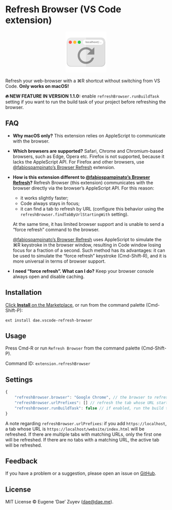 # Refresh Browser (VS Code extension)

<p align="center">
    <img src="https://raw.githubusercontent.com/EugeneDae/vscode-refresh-browser/master/res/icon.png" width="128" alt="Icon">
</p>

Refresh your web-browser with a ⌘R shortcut without switching from VS Code. **Only works on macOS!**

**🔥 NEW FEATURE IN VERSION 1.1.0:** enable `refreshBrowser.runBuildTask` setting if you want to run the build task of your project before refreshing the browser.

## FAQ

- **Why macOS only?** This extension relies on AppleScript to communicate with the browser.

- **Which browsers are supported?** Safari, Chrome and Chromium-based browsers, such as Edge, Opera etc. Firefox is not supported, because it lacks the AppleScript API. For Firefox and other browsers, use [@fabiospampinatoʼs Browser Refresh](https://marketplace.visualstudio.com/items?itemName=fabiospampinato.vscode-browser-refresh) extension.

- **How is this extension different to [@fabiospampinatoʼs Browser Refresh](https://marketplace.visualstudio.com/items?itemName=fabiospampinato.vscode-browser-refresh)?** Refresh Browser (this extension) communicates with the browser directly via the browserʼs AppleScript API. For this reason:

    - it works slightly faster;
    - Code always stays in focus;
    - it can find a tab to refresh by URL (configure this behavior using the `refreshBrowser.findTabByUrlStartingWith` setting).

    At the same time, it has limited browser support and is unable to send a “force refresh” command to the browser.

    [@fabiospampinatoʼs Browser Refresh](https://marketplace.visualstudio.com/items?itemName=fabiospampinato.vscode-browser-refresh) uses AppleScript to simulate the ⌘R keystroke in the browser window, resulting in Code window losing focus for a fraction of a second. Such method has its advantages: it can be used to simulate the “force refresh” keystroke (Cmd-Shift-R), and it is more universal in terms of browser support.

- **I need “force refresh”. What can I do?** Keep your browser console always open and disable caching.

## Installation

[Click **Install** on the Marketplace](https://marketplace.visualstudio.com/items?itemName=dae.vscode-refresh-browser), or run from the command palette (Cmd-Shift-P):

```
ext install dae.vscode-refresh-browser
```

## Usage

Press Cmd-R or run `Refresh Browser` from the command palette (Cmd-Shift-P).

Command ID: `extension.refreshBrowser`

## Settings

```javascript
{
    "refreshBrowser.browser": "Google Chrome", // the browser to refresh
    "refreshBrowser.urlPrefixes": [] // refresh the tab whose URL starts with one of the specified prefixes
    "refreshBrowser.runBuildTask": false // if enabled, run the build task and wait for its completion before refreshing the browser (if the build task is not available, simply refresh the browser)
}
```

A note regarding `refreshBrowser.urlPrefixes`: if you add `https://localhost`, a tab whose URL is `https://localhost/website/index.html` will be refreshed. If there are multiple tabs with matching URLs, only the first one will be refreshed. If there are no tabs with a matching URL, the active tab will be refreshed.

## Feedback

If you have a problem or a suggestion, please open an issue on [GitHub](https://github.com/EugeneDae/vscode-refresh-browser/issues).

## License

MIT License © Eugene ‘Dae’ Zuyev (dae@dae.me).
